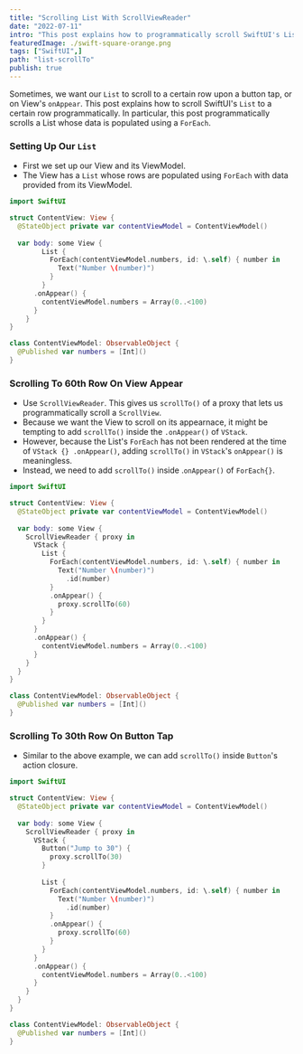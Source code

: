 ```yaml
---
title: "Scrolling List With ScrollViewReader"
date: "2022-07-11"
intro: "This post explains how to programmatically scroll SwiftUI's List to a certain row."
featuredImage: ./swift-square-orange.png
tags: ["SwiftUI",]
path: "list-scrollTo"
publish: true
---
```

Sometimes, we want our `List` to scroll to a certain row upon a button tap, or on View's `onAppear`.
This post explains how to scroll SwiftUI's `List` to a certain row programmatically.
In particular, this post programmatically scrolls a List whose data is populated using a `ForEach`.


### Setting Up Our `List`
* First we set up our View and its ViewModel. 
* The View has a `List` whose rows are populated using `ForEach` with data provided from its ViewModel. 


```Swift
import SwiftUI

struct ContentView: View {
  @StateObject private var contentViewModel = ContentViewModel()
  
  var body: some View {
        List {
          ForEach(contentViewModel.numbers, id: \.self) { number in
            Text("Number \(number)")
          }
        }
      .onAppear() {
        contentViewModel.numbers = Array(0..<100)
      }
    }
}

class ContentViewModel: ObservableObject {
  @Published var numbers = [Int]()
}
```


### Scrolling To 60th Row On View Appear
* Use `ScrollViewReader`. This gives us `scrollTo()` of a proxy that lets us programmatically scroll a `ScrollView`. 
* Because we want the View to scroll on its appearnace, it might be tempting to add `scrollTo()` inside the `.onAppear()` of `VStack`.
* However, because the List's `ForEach` has not been rendered at the time of `VStack {} .onAppear()`, adding `scrollTo()` in `VStack`'s `onAppear()` is meaningless.
* Instead, we need to add `scrollTo()` inside .`onAppear()` of `ForEach{}`.

```Swift 
import SwiftUI

struct ContentView: View {
  @StateObject private var contentViewModel = ContentViewModel()
  
  var body: some View {
    ScrollViewReader { proxy in
      VStack {
        List {
          ForEach(contentViewModel.numbers, id: \.self) { number in
            Text("Number \(number)")
              .id(number)
          }
          .onAppear() {
            proxy.scrollTo(60)
          }
        }
      }
      .onAppear() {
        contentViewModel.numbers = Array(0..<100)
      }
    }
  }
}

class ContentViewModel: ObservableObject {
  @Published var numbers = [Int]()
}

```


### Scrolling To 30th Row On Button Tap
* Similar to the above example, we can add `scrollTo()` inside `Button`'s action closure.

```Swift
import SwiftUI

struct ContentView: View {
  @StateObject private var contentViewModel = ContentViewModel()
  
  var body: some View {
    ScrollViewReader { proxy in
      VStack {
        Button("Jump to 30") {
          proxy.scrollTo(30)
        }
        
        List {
          ForEach(contentViewModel.numbers, id: \.self) { number in
            Text("Number \(number)")
              .id(number)
          }
          .onAppear() {
            proxy.scrollTo(60)
          }
        }
      }
      .onAppear() {
        contentViewModel.numbers = Array(0..<100)
      }
    }
  }
}

class ContentViewModel: ObservableObject {
  @Published var numbers = [Int]()
}
```